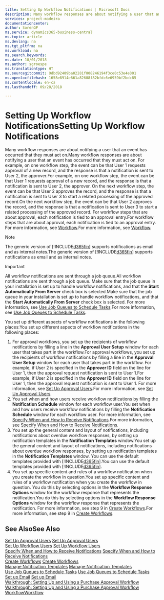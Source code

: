 ```yaml
---
title: Setting Up Workflow Notifications | Microsoft Docs
description: Many workflow responses are about notifying a user that an event has occurred that they must act on. For example, on one workflow step, the event can be that User 1 requests approval of a new record, and the response is that a notification is sent to User 2, the approver. On the next workflow step, the event can be that User 2 approves the record, and the response is that a notification is sent to User 3 to start a related processing of the approved record. For workflow steps that are about approval, each notification is tied to an approval entry.
services: project-madeira
documentationcenter: 
author: SorenGP
ms.service: dynamics365-business-central
ms.topic: article
ms.devlang: na
ms.tgt_pltfrm: na
ms.workload: na
ms.search.keywords: 
ms.date: 10/01/2018
ms.author: sgroespe
ms.translationtype: HT
ms.sourcegitcommit: 9dbd92409ba02281f008246194f3ce0c53e4e001
ms.openlocfilehash: 1658e8914e661a82608f82bfdc6e6959bf2bdc85
ms.contentlocale: en-ca
ms.lasthandoff: 09/28/2018

---
```

# <a name="setting-up-workflow-notifications"></a><span data-ttu-id="e11e3-106">Setting Up Workflow Notifications</span><span class="sxs-lookup"><span data-stu-id="e11e3-106">Setting Up Workflow Notifications</span></span>
<span data-ttu-id="e11e3-107">Many workflow responses are about notifying a user that an event has occurred that they must act on.</span><span class="sxs-lookup"><span data-stu-id="e11e3-107">Many workflow responses are about notifying a user that an event has occurred that they must act on.</span></span> <span data-ttu-id="e11e3-108">For example, on one workflow step, the event can be that User 1 requests approval of a new record, and the response is that a notification is sent to User 2, the approver.</span><span class="sxs-lookup"><span data-stu-id="e11e3-108">For example, on one workflow step, the event can be that User 1 requests approval of a new record, and the response is that a notification is sent to User 2, the approver.</span></span> <span data-ttu-id="e11e3-109">On the next workflow step, the event can be that User 2 approves the record, and the response is that a notification is sent to User 3 to start a related processing of the approved record.</span><span class="sxs-lookup"><span data-stu-id="e11e3-109">On the next workflow step, the event can be that User 2 approves the record, and the response is that a notification is sent to User 3 to start a related processing of the approved record.</span></span> <span data-ttu-id="e11e3-110">For workflow steps that are about approval, each notification is tied to an approval entry.</span><span class="sxs-lookup"><span data-stu-id="e11e3-110">For workflow steps that are about approval, each notification is tied to an approval entry.</span></span> <span data-ttu-id="e11e3-111">For more information, see [Workflow](across-workflow.md).</span><span class="sxs-lookup"><span data-stu-id="e11e3-111">For more information, see [Workflow](across-workflow.md).</span></span>  

> [!NOTE]  
>  <span data-ttu-id="e11e3-112">The generic version of [!INCLUDE[d365fin](includes/d365fin_md.md)] supports notifications as email and as internal notes.</span><span class="sxs-lookup"><span data-stu-id="e11e3-112">The generic version of [!INCLUDE[d365fin](includes/d365fin_md.md)] supports notifications as email and as internal notes.</span></span>  

> [!IMPORTANT]  
>  <span data-ttu-id="e11e3-113">All workflow notifications are sent through a job queue.</span><span class="sxs-lookup"><span data-stu-id="e11e3-113">All workflow notifications are sent through a job queue.</span></span> <span data-ttu-id="e11e3-114">Make sure that the job queue in your installation is set up to handle workflow notifications, and that the **Start Automatically From Server** check box is selected.</span><span class="sxs-lookup"><span data-stu-id="e11e3-114">Make sure that the job queue in your installation is set up to handle workflow notifications, and that the **Start Automatically From Server** check box is selected.</span></span> <span data-ttu-id="e11e3-115">For more information, see [Use Job Queues to Schedule Tasks](admin-job-queues-schedule-tasks.md).</span><span class="sxs-lookup"><span data-stu-id="e11e3-115">For more information, see [Use Job Queues to Schedule Tasks](admin-job-queues-schedule-tasks.md).</span></span>

<span data-ttu-id="e11e3-116">You set up different aspects of workflow notifications in the following places:</span><span class="sxs-lookup"><span data-stu-id="e11e3-116">You set up different aspects of workflow notifications in the following places:</span></span>  

1.  <span data-ttu-id="e11e3-117">For approval workflows, you set up the recipients of workflow notifications by filling a line in the **Approval User Setup** window for each user that takes part in the workflow.</span><span class="sxs-lookup"><span data-stu-id="e11e3-117">For approval workflows, you set up the recipients of workflow notifications by filling a line in the **Approval User Setup** window for each user that takes part in the workflow.</span></span> <span data-ttu-id="e11e3-118">For example, if User 2 is specified in the **Approver ID** field on the line for User 1, then the approval request notification is sent to User 1.</span><span class="sxs-lookup"><span data-stu-id="e11e3-118">For example, if User 2 is specified in the **Approver ID** field on the line for User 1, then the approval request notification is sent to User 1.</span></span> <span data-ttu-id="e11e3-119">For more information, see [Set Up Approval Users](across-how-to-set-up-approval-users.md).</span><span class="sxs-lookup"><span data-stu-id="e11e3-119">For more information, see [Set Up Approval Users](across-how-to-set-up-approval-users.md).</span></span>  
2.  <span data-ttu-id="e11e3-120">You set when and how users receive workflow notifications by filling the **Notification Schedule** window for each workflow user.</span><span class="sxs-lookup"><span data-stu-id="e11e3-120">You set when and how users receive workflow notifications by filling the **Notification Schedule** window for each workflow user.</span></span> <span data-ttu-id="e11e3-121">For more information, see [Specify When and How to Receive Notifications](across-how-to-specify-when-and-how-to-receive-notifications.md).</span><span class="sxs-lookup"><span data-stu-id="e11e3-121">For more information, see [Specify When and How to Receive Notifications](across-how-to-specify-when-and-how-to-receive-notifications.md).</span></span>  
3.  <span data-ttu-id="e11e3-122">You set up the general content and layout of notifications, including notifications about overdue workflow responses, by setting up notification templates in the **Notification Templates** window.</span><span class="sxs-lookup"><span data-stu-id="e11e3-122">You set up the general content and layout of notifications, including notifications about overdue workflow responses, by setting up notification templates in the **Notification Templates** window.</span></span> <span data-ttu-id="e11e3-123">You can use the default templates provided with [!INCLUDE[d365fin](includes/d365fin_md.md)].</span><span class="sxs-lookup"><span data-stu-id="e11e3-123">You can use the default templates provided with [!INCLUDE[d365fin](includes/d365fin_md.md)].</span></span>  
4.  <span data-ttu-id="e11e3-124">You set up specific content and rules of a workflow notification when you create the workflow in question.</span><span class="sxs-lookup"><span data-stu-id="e11e3-124">You set up specific content and rules of a workflow notification when you create the workflow in question.</span></span> <span data-ttu-id="e11e3-125">You do this by selecting options in the **Workflow Response Options** window for the workflow response that represents the notification.</span><span class="sxs-lookup"><span data-stu-id="e11e3-125">You do this by selecting options in the **Workflow Response Options** window for the workflow response that represents the notification.</span></span> <span data-ttu-id="e11e3-126">For more information, see step 9 in [Create Workflows](across-how-to-create-workflows.md).</span><span class="sxs-lookup"><span data-stu-id="e11e3-126">For more information, see step 9 in [Create Workflows](across-how-to-create-workflows.md).</span></span>  

## <a name="see-also"></a><span data-ttu-id="e11e3-127">See Also</span><span class="sxs-lookup"><span data-stu-id="e11e3-127">See Also</span></span>  
 <span data-ttu-id="e11e3-128">[Set Up Approval Users](across-how-to-set-up-approval-users.md) </span><span class="sxs-lookup"><span data-stu-id="e11e3-128">[Set Up Approval Users](across-how-to-set-up-approval-users.md) </span></span>  
 <span data-ttu-id="e11e3-129">[Set Up Workflow Users](across-how-to-set-up-workflow-users.md) </span><span class="sxs-lookup"><span data-stu-id="e11e3-129">[Set Up Workflow Users](across-how-to-set-up-workflow-users.md) </span></span>  
 <span data-ttu-id="e11e3-130">[Specify When and How to Receive Notifications](across-how-to-specify-when-and-how-to-receive-notifications.md) </span><span class="sxs-lookup"><span data-stu-id="e11e3-130">[Specify When and How to Receive Notifications](across-how-to-specify-when-and-how-to-receive-notifications.md) </span></span>  
 <span data-ttu-id="e11e3-131">[Create Workflows](across-how-to-create-workflows.md) </span><span class="sxs-lookup"><span data-stu-id="e11e3-131">[Create Workflows](across-how-to-create-workflows.md) </span></span>  
 <span data-ttu-id="e11e3-132">[Manage Notification Templates](across-how-to-manage-notification-templates.md) </span><span class="sxs-lookup"><span data-stu-id="e11e3-132">[Manage Notification Templates](across-how-to-manage-notification-templates.md) </span></span>  
 <span data-ttu-id="e11e3-133">[Use Job Queues to Schedule Tasks](admin-job-queues-schedule-tasks.md) </span><span class="sxs-lookup"><span data-stu-id="e11e3-133">[Use Job Queues to Schedule Tasks](admin-job-queues-schedule-tasks.md) </span></span>  
 <span data-ttu-id="e11e3-134">[Set up Email](admin-how-setup-email.md) </span><span class="sxs-lookup"><span data-stu-id="e11e3-134">[Set up Email](admin-how-setup-email.md) </span></span>  
 <span data-ttu-id="e11e3-135">[Walkthrough: Setting Up and Using a Purchase Approval Workflow](walkthrough-setting-up-and-using-a-purchase-approval-workflow.md) </span><span class="sxs-lookup"><span data-stu-id="e11e3-135">[Walkthrough: Setting Up and Using a Purchase Approval Workflow](walkthrough-setting-up-and-using-a-purchase-approval-workflow.md) </span></span>  
 [<span data-ttu-id="e11e3-136">Workflow</span><span class="sxs-lookup"><span data-stu-id="e11e3-136">Workflow</span></span>](across-workflow.md)   

